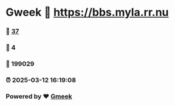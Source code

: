 # Gweek :link: https://bbs.myla.rr.nu 
### :page_facing_up: [37](https://bbs.myla.rr.nu/tag.html) 
### :speech_balloon: 4 
### :hibiscus: 199029 
### :alarm_clock: 2025-03-12 16:19:08 
### Powered by :heart: [Gmeek](https://github.com/Meekdai/Gmeek)
